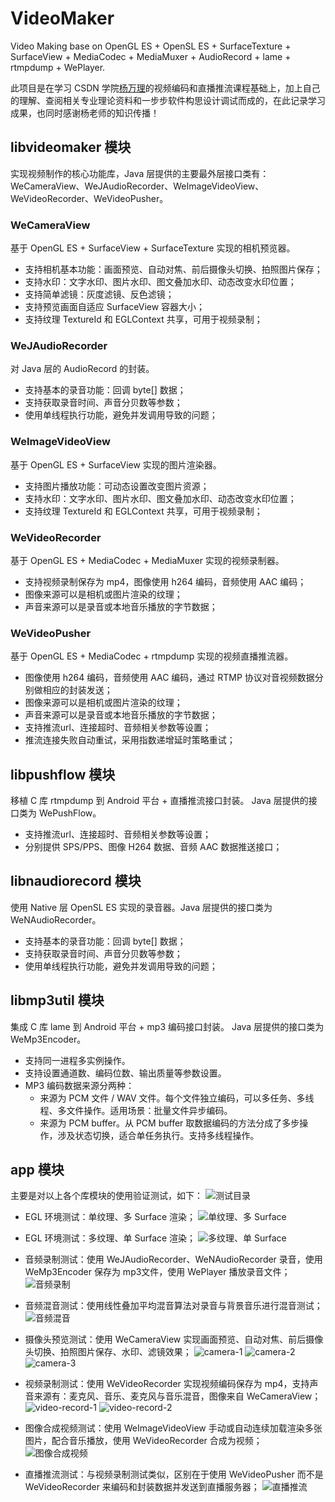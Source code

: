 # VideoMaker

Video Making base on OpenGL ES + OpenSL ES + SurfaceTexture + SurfaceView + MediaCodec + MediaMuxer + AudioRecord + lame + rtmpdump + WePlayer.

此项目是在学习 CSDN 学院[杨万理](https://edu.csdn.net/lecturer/1846)的视频编码和直播推流课程基础上，加上自己的理解、查阅相关专业理论资料和一步步软件构思设计调试而成的，在此记录学习成果，也同时感谢杨老师的知识传播！

## libvideomaker 模块

实现视频制作的核心功能库，Java 层提供的主要最外层接口类有：
WeCameraView、WeJAudioRecorder、WeImageVideoView、WeVideoRecorder、WeVideoPusher。

###  WeCameraView

基于 OpenGL ES + SurfaceView + SurfaceTexture 实现的相机预览器。

- 支持相机基本功能：画面预览、自动对焦、前后摄像头切换、拍照图片保存；
- 支持水印：文字水印、图片水印、图文叠加水印、动态改变水印位置；
- 支持简单滤镜：灰度滤镜、反色滤镜；
- 支持预览画面自适应 SurfaceView 容器大小；
- 支持纹理 TextureId 和 EGLContext 共享，可用于视频录制；

### WeJAudioRecorder

对 Java 层的 AudioRecord 的封装。

- 支持基本的录音功能：回调 byte[] 数据；
- 支持获取录音时间、声音分贝数等参数；
- 使用单线程执行功能，避免并发调用导致的问题；

### WeImageVideoView

基于 OpenGL ES + SurfaceView 实现的图片渲染器。

- 支持图片播放功能：可动态设置改变图片资源；
- 支持水印：文字水印、图片水印、图文叠加水印、动态改变水印位置；
- 支持纹理 TextureId 和 EGLContext 共享，可用于视频录制；

### WeVideoRecorder

基于 OpenGL ES + MediaCodec + MediaMuxer 实现的视频录制器。

- 支持视频录制保存为 mp4，图像使用 h264 编码，音频使用 AAC 编码；
- 图像来源可以是相机或图片渲染的纹理；
- 声音来源可以是录音或本地音乐播放的字节数据；

### WeVideoPusher

基于 OpenGL ES + MediaCodec + rtmpdump 实现的视频直播推流器。

- 图像使用 h264 编码，音频使用 AAC 编码，通过 RTMP 协议对音视频数据分别做相应的封装发送；
- 图像来源可以是相机或图片渲染的纹理；
- 声音来源可以是录音或本地音乐播放的字节数据；
- 支持推流url、连接超时、音频相关参数等设置；
- 推流连接失败自动重试，采用指数递增延时策略重试；

## libpushflow 模块

移植 C 库 rtmpdump 到 Android 平台 + 直播推流接口封装。
Java 层提供的接口类为 WePushFlow。

- 支持推流url、连接超时、音频相关参数等设置；
- 分别提供 SPS/PPS、图像 H264 数据、音频 AAC 数据推送接口；

## libnaudiorecord 模块

使用 Native 层 OpenSL ES 实现的录音器。Java 层提供的接口类为 WeNAudioRecorder。

- 支持基本的录音功能：回调 byte[] 数据；
- 支持获取录音时间、声音分贝数等参数；
- 使用单线程执行功能，避免并发调用导致的问题；

## libmp3util 模块

集成 C 库 lame 到 Android 平台 + mp3 编码接口封装。
Java 层提供的接口类为 WeMp3Encoder。

- 支持同一进程多实例操作。
- 支持设置通道数、编码位数、输出质量等参数设置。
- MP3 编码数据来源分两种：
  - 来源为 PCM 文件 / WAV 文件。每个文件独立编码，可以多任务、多线程、多文件操作。适用场景：批量文件异步编码。
  - 来源为 PCM buffer。从 PCM buffer 取数据编码的方法分成了多步操作，涉及状态切换，适合单任务执行。支持多线程操作。

## app 模块

主要是对以上各个库模块的使用验证测试，如下：
![测试目录](https://github.com/wtz2017/VideoMaker/raw/master/images/VideoMaker-app-menu.jpg)

- EGL 环境测试：单纹理、多 Surface 渲染；
  ![单纹理、多 Surface](https://github.com/wtz2017/VideoMaker/raw/master/images/VideoMaker-app-single-texture-multi-surface.jpg)
  
- EGL 环境测试：多纹理、单 Surface 渲染；
  ![多纹理、单 Surface](https://github.com/wtz2017/VideoMaker/raw/master/images/VideoMaker-app-multi-texture-single-surface.jpg)
  
- 音频录制测试：使用 WeJAudioRecorder、WeNAudioRecorder 录音，使用 WeMp3Encoder 保存为 mp3文件，使用 WePlayer 播放录音文件；
  ![音频录制](https://github.com/wtz2017/VideoMaker/raw/master/images/VideoMaker-app-audio-record.jpg)
  
- 音频混音测试：使用线性叠加平均混音算法对录音与背景音乐进行混音测试；
  ![音频混音](https://github.com/wtz2017/VideoMaker/raw/master/images/VideoMaker-app-audio-mix.jpg)
  
- 摄像头预览测试：使用 WeCameraView 实现画面预览、自动对焦、前后摄像头切换、拍照图片保存、水印、滤镜效果；
  ![camera-1](https://github.com/wtz2017/VideoMaker/raw/master/images/VideoMaker-app-camera-1.jpg)
  ![camera-2](https://github.com/wtz2017/VideoMaker/raw/master/images/VideoMaker-app-camera-2.jpg)
  ![camera-3](https://github.com/wtz2017/VideoMaker/raw/master/images/VideoMaker-app-camera-3.jpg)
  
- 视频录制测试：使用 WeVideoRecorder 实现视频编码保存为 mp4，支持声音来源有：麦克风、音乐、麦克风与音乐混音，图像来自 WeCameraView；
  ![video-record-1](https://github.com/wtz2017/VideoMaker/raw/master/images/VideoMaker-app-video-record-1.jpg)
  ![video-record-2](https://github.com/wtz2017/VideoMaker/raw/master/images/VideoMaker-app-video-record-2.jpg)
  
- 图像合成视频测试：使用 WeImageVideoView 手动或自动连续加载渲染多张图片，配合音乐播放，使用 WeVideoRecorder 合成为视频；
  ![图像合成视频](https://github.com/wtz2017/VideoMaker/raw/master/images/VideoMaker-app-image-video.jpg)
  
- 直播推流测试：与视频录制测试类似，区别在于使用 WeVideoPusher 而不是 WeVideoRecorder 来编码和封装数据并发送到直播服务器；
  ![直播推流](https://github.com/wtz2017/VideoMaker/raw/master/images/VideoMaker-app-video-push.jpg)
